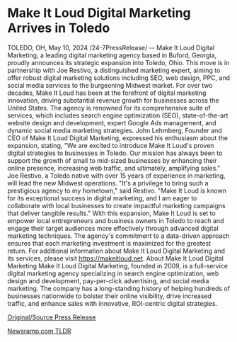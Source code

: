 # Make It Loud Digital Marketing Arrives in Toledo

TOLEDO, OH, May 10, 2024 /24-7PressRelease/ -- Make It Loud Digital Marketing, a leading digital marketing agency based in Buford, Georgia, proudly announces its strategic expansion into Toledo, Ohio. This move is in partnership with Joe Restivo, a distinguished marketing expert, aiming to offer robust digital marketing solutions including SEO, web design, PPC, and social media services to the burgeoning Midwest market.  For over two decades, Make It Loud has been at the forefront of digital marketing innovation, driving substantial revenue growth for businesses across the United States. The agency is renowned for its comprehensive suite of services, which includes search engine optimization (SEO), state-of-the-art website design and development, expert Google Ads management, and dynamic social media marketing strategies.  John Lehmberg, Founder and CEO of Make It Loud Digital Marketing, expressed his enthusiasm about the expansion, stating, "We are excited to introduce Make It Loud's proven digital strategies to businesses in Toledo. Our mission has always been to support the growth of small to mid-sized businesses by enhancing their online presence, increasing web traffic, and ultimately, amplifying sales."  Joe Restivo, a Toledo native with over 15 years of experience in marketing, will lead the new Midwest operations. "It's a privilege to bring such a prestigious agency to my hometown," said Restivo. "Make It Loud is known for its exceptional success in digital marketing, and I am eager to collaborate with local businesses to create impactful marketing campaigns that deliver tangible results."  With this expansion, Make It Loud is set to empower local entrepreneurs and business owners in Toledo to reach and engage their target audiences more effectively through advanced digital marketing techniques. The agency's commitment to a data-driven approach ensures that each marketing investment is maximized for the greatest return.  For additional information about Make It Loud Digital Marketing and its services, please visit https://makeitloud.net.  About Make It Loud Digital Marketing Make It Loud Digital Marketing, founded in 2009, is a full-service digital marketing agency specializing in search engine optimization, web design and development, pay-per-click advertising, and social media marketing. The company has a long-standing history of helping hundreds of businesses nationwide to bolster their online visibility, drive increased traffic, and enhance sales with innovative, ROI-centric digital strategies. 

[Original/Source Press Release](https://www.24-7pressrelease.com/press-release/510768/make-it-loud-digital-marketing-arrives-in-toledo) 

[Newsramp.com TLDR](https://newsramp.com/None) 